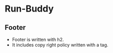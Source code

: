 # Run-Buddy



## Footer
* Footer is written with h2.
* It includes copy right policy written with a tag.